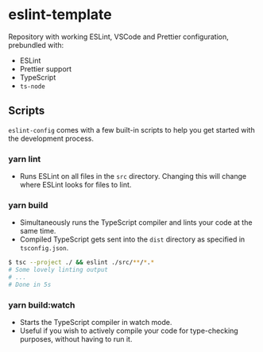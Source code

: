 # eslint-template

Repository with working ESLint, VSCode and Prettier configuration, prebundled with:

-   ESLint
-   Prettier support
-   TypeScript
-   `ts-node`

## Scripts

`eslint-config` comes with a few built-in scripts to help you get started with the development process.

### yarn lint

-   Runs ESLint on all files in the `src` directory. Changing this will change where ESLint looks for files to lint.

### yarn build

-   Simultaneously runs the TypeScript compiler and lints your code at the same time.
-   Compiled TypeScript gets sent into the `dist` directory as specified in `tsconfig.json`.

```bash
$ tsc --project ./ && eslint ./src/**/*.*
# Some lovely linting output
# ...
# Done in 5s
```

### yarn build:watch

-   Starts the TypeScript compiler in watch mode.
-   Useful if you wish to actively compile your code for type-checking purposes, without having to run it.
